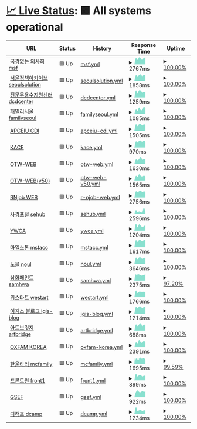 # [📈 Live Status](https://status.skunkworks.co.kr): <!--live status--> **🟩 All systems operational**

<!--start: status pages-->
<!-- This summary is generated by Upptime (https://github.com/upptime/upptime) -->
<!-- Do not edit this manually, your changes will be overwritten -->
<!-- prettier-ignore -->
| URL | Status | History | Response Time | Uptime |
| --- | ------ | ------- | ------------- | ------ |
| <img alt="" src="https://icons.duckduckgo.com/ip3/msf.or.kr.ico" height="13"> [국경없는 의사회 msf](https://msf.or.kr) | 🟩 Up | [msf.yml](https://github.com/sknkwoxs/upptime/commits/HEAD/history/msf.yml) | <details><summary><img alt="Response time graph" src="./graphs/msf/response-time-week.png" height="20"> 2767ms</summary><br><a href="https://status.skunkworks.co.kr/history/msf"><img alt="Response time 2629" src="https://img.shields.io/endpoint?url=https%3A%2F%2Fraw.githubusercontent.com%2Fsknkwoxs%2Fupptime%2FHEAD%2Fapi%2Fmsf%2Fresponse-time.json"></a><br><a href="https://status.skunkworks.co.kr/history/msf"><img alt="24-hour response time 2986" src="https://img.shields.io/endpoint?url=https%3A%2F%2Fraw.githubusercontent.com%2Fsknkwoxs%2Fupptime%2FHEAD%2Fapi%2Fmsf%2Fresponse-time-day.json"></a><br><a href="https://status.skunkworks.co.kr/history/msf"><img alt="7-day response time 2767" src="https://img.shields.io/endpoint?url=https%3A%2F%2Fraw.githubusercontent.com%2Fsknkwoxs%2Fupptime%2FHEAD%2Fapi%2Fmsf%2Fresponse-time-week.json"></a><br><a href="https://status.skunkworks.co.kr/history/msf"><img alt="30-day response time 2629" src="https://img.shields.io/endpoint?url=https%3A%2F%2Fraw.githubusercontent.com%2Fsknkwoxs%2Fupptime%2FHEAD%2Fapi%2Fmsf%2Fresponse-time-month.json"></a><br><a href="https://status.skunkworks.co.kr/history/msf"><img alt="1-year response time 2629" src="https://img.shields.io/endpoint?url=https%3A%2F%2Fraw.githubusercontent.com%2Fsknkwoxs%2Fupptime%2FHEAD%2Fapi%2Fmsf%2Fresponse-time-year.json"></a></details> | <details><summary><a href="https://status.skunkworks.co.kr/history/msf">100.00%</a></summary><a href="https://status.skunkworks.co.kr/history/msf"><img alt="All-time uptime 100.00%" src="https://img.shields.io/endpoint?url=https%3A%2F%2Fraw.githubusercontent.com%2Fsknkwoxs%2Fupptime%2FHEAD%2Fapi%2Fmsf%2Fuptime.json"></a><br><a href="https://status.skunkworks.co.kr/history/msf"><img alt="24-hour uptime 100.00%" src="https://img.shields.io/endpoint?url=https%3A%2F%2Fraw.githubusercontent.com%2Fsknkwoxs%2Fupptime%2FHEAD%2Fapi%2Fmsf%2Fuptime-day.json"></a><br><a href="https://status.skunkworks.co.kr/history/msf"><img alt="7-day uptime 100.00%" src="https://img.shields.io/endpoint?url=https%3A%2F%2Fraw.githubusercontent.com%2Fsknkwoxs%2Fupptime%2FHEAD%2Fapi%2Fmsf%2Fuptime-week.json"></a><br><a href="https://status.skunkworks.co.kr/history/msf"><img alt="30-day uptime 100.00%" src="https://img.shields.io/endpoint?url=https%3A%2F%2Fraw.githubusercontent.com%2Fsknkwoxs%2Fupptime%2FHEAD%2Fapi%2Fmsf%2Fuptime-month.json"></a><br><a href="https://status.skunkworks.co.kr/history/msf"><img alt="1-year uptime 100.00%" src="https://img.shields.io/endpoint?url=https%3A%2F%2Fraw.githubusercontent.com%2Fsknkwoxs%2Fupptime%2FHEAD%2Fapi%2Fmsf%2Fuptime-year.json"></a></details>
| <img alt="" src="https://icons.duckduckgo.com/ip3/seoulsolution.kr.ico" height="13"> [서울정책아카이브 seoulsolution](https://seoulsolution.kr) | 🟩 Up | [seoulsolution.yml](https://github.com/sknkwoxs/upptime/commits/HEAD/history/seoulsolution.yml) | <details><summary><img alt="Response time graph" src="./graphs/seoulsolution/response-time-week.png" height="20"> 1858ms</summary><br><a href="https://status.skunkworks.co.kr/history/seoulsolution"><img alt="Response time 2026" src="https://img.shields.io/endpoint?url=https%3A%2F%2Fraw.githubusercontent.com%2Fsknkwoxs%2Fupptime%2FHEAD%2Fapi%2Fseoulsolution%2Fresponse-time.json"></a><br><a href="https://status.skunkworks.co.kr/history/seoulsolution"><img alt="24-hour response time 1871" src="https://img.shields.io/endpoint?url=https%3A%2F%2Fraw.githubusercontent.com%2Fsknkwoxs%2Fupptime%2FHEAD%2Fapi%2Fseoulsolution%2Fresponse-time-day.json"></a><br><a href="https://status.skunkworks.co.kr/history/seoulsolution"><img alt="7-day response time 1858" src="https://img.shields.io/endpoint?url=https%3A%2F%2Fraw.githubusercontent.com%2Fsknkwoxs%2Fupptime%2FHEAD%2Fapi%2Fseoulsolution%2Fresponse-time-week.json"></a><br><a href="https://status.skunkworks.co.kr/history/seoulsolution"><img alt="30-day response time 2026" src="https://img.shields.io/endpoint?url=https%3A%2F%2Fraw.githubusercontent.com%2Fsknkwoxs%2Fupptime%2FHEAD%2Fapi%2Fseoulsolution%2Fresponse-time-month.json"></a><br><a href="https://status.skunkworks.co.kr/history/seoulsolution"><img alt="1-year response time 2026" src="https://img.shields.io/endpoint?url=https%3A%2F%2Fraw.githubusercontent.com%2Fsknkwoxs%2Fupptime%2FHEAD%2Fapi%2Fseoulsolution%2Fresponse-time-year.json"></a></details> | <details><summary><a href="https://status.skunkworks.co.kr/history/seoulsolution">100.00%</a></summary><a href="https://status.skunkworks.co.kr/history/seoulsolution"><img alt="All-time uptime 100.00%" src="https://img.shields.io/endpoint?url=https%3A%2F%2Fraw.githubusercontent.com%2Fsknkwoxs%2Fupptime%2FHEAD%2Fapi%2Fseoulsolution%2Fuptime.json"></a><br><a href="https://status.skunkworks.co.kr/history/seoulsolution"><img alt="24-hour uptime 100.00%" src="https://img.shields.io/endpoint?url=https%3A%2F%2Fraw.githubusercontent.com%2Fsknkwoxs%2Fupptime%2FHEAD%2Fapi%2Fseoulsolution%2Fuptime-day.json"></a><br><a href="https://status.skunkworks.co.kr/history/seoulsolution"><img alt="7-day uptime 100.00%" src="https://img.shields.io/endpoint?url=https%3A%2F%2Fraw.githubusercontent.com%2Fsknkwoxs%2Fupptime%2FHEAD%2Fapi%2Fseoulsolution%2Fuptime-week.json"></a><br><a href="https://status.skunkworks.co.kr/history/seoulsolution"><img alt="30-day uptime 100.00%" src="https://img.shields.io/endpoint?url=https%3A%2F%2Fraw.githubusercontent.com%2Fsknkwoxs%2Fupptime%2FHEAD%2Fapi%2Fseoulsolution%2Fuptime-month.json"></a><br><a href="https://status.skunkworks.co.kr/history/seoulsolution"><img alt="1-year uptime 100.00%" src="https://img.shields.io/endpoint?url=https%3A%2F%2Fraw.githubusercontent.com%2Fsknkwoxs%2Fupptime%2FHEAD%2Fapi%2Fseoulsolution%2Fuptime-year.json"></a></details>
| <img alt="" src="https://icons.duckduckgo.com/ip3/dcdcenter.or.kr.ico" height="13"> [전문무용수지원센터 dcdcenter](https://dcdcenter.or.kr) | 🟩 Up | [dcdcenter.yml](https://github.com/sknkwoxs/upptime/commits/HEAD/history/dcdcenter.yml) | <details><summary><img alt="Response time graph" src="./graphs/dcdcenter/response-time-week.png" height="20"> 1259ms</summary><br><a href="https://status.skunkworks.co.kr/history/dcdcenter"><img alt="Response time 1205" src="https://img.shields.io/endpoint?url=https%3A%2F%2Fraw.githubusercontent.com%2Fsknkwoxs%2Fupptime%2FHEAD%2Fapi%2Fdcdcenter%2Fresponse-time.json"></a><br><a href="https://status.skunkworks.co.kr/history/dcdcenter"><img alt="24-hour response time 1122" src="https://img.shields.io/endpoint?url=https%3A%2F%2Fraw.githubusercontent.com%2Fsknkwoxs%2Fupptime%2FHEAD%2Fapi%2Fdcdcenter%2Fresponse-time-day.json"></a><br><a href="https://status.skunkworks.co.kr/history/dcdcenter"><img alt="7-day response time 1259" src="https://img.shields.io/endpoint?url=https%3A%2F%2Fraw.githubusercontent.com%2Fsknkwoxs%2Fupptime%2FHEAD%2Fapi%2Fdcdcenter%2Fresponse-time-week.json"></a><br><a href="https://status.skunkworks.co.kr/history/dcdcenter"><img alt="30-day response time 1205" src="https://img.shields.io/endpoint?url=https%3A%2F%2Fraw.githubusercontent.com%2Fsknkwoxs%2Fupptime%2FHEAD%2Fapi%2Fdcdcenter%2Fresponse-time-month.json"></a><br><a href="https://status.skunkworks.co.kr/history/dcdcenter"><img alt="1-year response time 1205" src="https://img.shields.io/endpoint?url=https%3A%2F%2Fraw.githubusercontent.com%2Fsknkwoxs%2Fupptime%2FHEAD%2Fapi%2Fdcdcenter%2Fresponse-time-year.json"></a></details> | <details><summary><a href="https://status.skunkworks.co.kr/history/dcdcenter">100.00%</a></summary><a href="https://status.skunkworks.co.kr/history/dcdcenter"><img alt="All-time uptime 100.00%" src="https://img.shields.io/endpoint?url=https%3A%2F%2Fraw.githubusercontent.com%2Fsknkwoxs%2Fupptime%2FHEAD%2Fapi%2Fdcdcenter%2Fuptime.json"></a><br><a href="https://status.skunkworks.co.kr/history/dcdcenter"><img alt="24-hour uptime 100.00%" src="https://img.shields.io/endpoint?url=https%3A%2F%2Fraw.githubusercontent.com%2Fsknkwoxs%2Fupptime%2FHEAD%2Fapi%2Fdcdcenter%2Fuptime-day.json"></a><br><a href="https://status.skunkworks.co.kr/history/dcdcenter"><img alt="7-day uptime 100.00%" src="https://img.shields.io/endpoint?url=https%3A%2F%2Fraw.githubusercontent.com%2Fsknkwoxs%2Fupptime%2FHEAD%2Fapi%2Fdcdcenter%2Fuptime-week.json"></a><br><a href="https://status.skunkworks.co.kr/history/dcdcenter"><img alt="30-day uptime 100.00%" src="https://img.shields.io/endpoint?url=https%3A%2F%2Fraw.githubusercontent.com%2Fsknkwoxs%2Fupptime%2FHEAD%2Fapi%2Fdcdcenter%2Fuptime-month.json"></a><br><a href="https://status.skunkworks.co.kr/history/dcdcenter"><img alt="1-year uptime 100.00%" src="https://img.shields.io/endpoint?url=https%3A%2F%2Fraw.githubusercontent.com%2Fsknkwoxs%2Fupptime%2FHEAD%2Fapi%2Fdcdcenter%2Fuptime-year.json"></a></details>
| <img alt="" src="https://icons.duckduckgo.com/ip3/familyseoul.or.kr.ico" height="13"> [패밀리서울 familyseoul](https://familyseoul.or.kr) | 🟩 Up | [familyseoul.yml](https://github.com/sknkwoxs/upptime/commits/HEAD/history/familyseoul.yml) | <details><summary><img alt="Response time graph" src="./graphs/familyseoul/response-time-week.png" height="20"> 1085ms</summary><br><a href="https://status.skunkworks.co.kr/history/familyseoul"><img alt="Response time 1188" src="https://img.shields.io/endpoint?url=https%3A%2F%2Fraw.githubusercontent.com%2Fsknkwoxs%2Fupptime%2FHEAD%2Fapi%2Ffamilyseoul%2Fresponse-time.json"></a><br><a href="https://status.skunkworks.co.kr/history/familyseoul"><img alt="24-hour response time 1271" src="https://img.shields.io/endpoint?url=https%3A%2F%2Fraw.githubusercontent.com%2Fsknkwoxs%2Fupptime%2FHEAD%2Fapi%2Ffamilyseoul%2Fresponse-time-day.json"></a><br><a href="https://status.skunkworks.co.kr/history/familyseoul"><img alt="7-day response time 1085" src="https://img.shields.io/endpoint?url=https%3A%2F%2Fraw.githubusercontent.com%2Fsknkwoxs%2Fupptime%2FHEAD%2Fapi%2Ffamilyseoul%2Fresponse-time-week.json"></a><br><a href="https://status.skunkworks.co.kr/history/familyseoul"><img alt="30-day response time 1188" src="https://img.shields.io/endpoint?url=https%3A%2F%2Fraw.githubusercontent.com%2Fsknkwoxs%2Fupptime%2FHEAD%2Fapi%2Ffamilyseoul%2Fresponse-time-month.json"></a><br><a href="https://status.skunkworks.co.kr/history/familyseoul"><img alt="1-year response time 1188" src="https://img.shields.io/endpoint?url=https%3A%2F%2Fraw.githubusercontent.com%2Fsknkwoxs%2Fupptime%2FHEAD%2Fapi%2Ffamilyseoul%2Fresponse-time-year.json"></a></details> | <details><summary><a href="https://status.skunkworks.co.kr/history/familyseoul">100.00%</a></summary><a href="https://status.skunkworks.co.kr/history/familyseoul"><img alt="All-time uptime 100.00%" src="https://img.shields.io/endpoint?url=https%3A%2F%2Fraw.githubusercontent.com%2Fsknkwoxs%2Fupptime%2FHEAD%2Fapi%2Ffamilyseoul%2Fuptime.json"></a><br><a href="https://status.skunkworks.co.kr/history/familyseoul"><img alt="24-hour uptime 100.00%" src="https://img.shields.io/endpoint?url=https%3A%2F%2Fraw.githubusercontent.com%2Fsknkwoxs%2Fupptime%2FHEAD%2Fapi%2Ffamilyseoul%2Fuptime-day.json"></a><br><a href="https://status.skunkworks.co.kr/history/familyseoul"><img alt="7-day uptime 100.00%" src="https://img.shields.io/endpoint?url=https%3A%2F%2Fraw.githubusercontent.com%2Fsknkwoxs%2Fupptime%2FHEAD%2Fapi%2Ffamilyseoul%2Fuptime-week.json"></a><br><a href="https://status.skunkworks.co.kr/history/familyseoul"><img alt="30-day uptime 100.00%" src="https://img.shields.io/endpoint?url=https%3A%2F%2Fraw.githubusercontent.com%2Fsknkwoxs%2Fupptime%2FHEAD%2Fapi%2Ffamilyseoul%2Fuptime-month.json"></a><br><a href="https://status.skunkworks.co.kr/history/familyseoul"><img alt="1-year uptime 100.00%" src="https://img.shields.io/endpoint?url=https%3A%2F%2Fraw.githubusercontent.com%2Fsknkwoxs%2Fupptime%2FHEAD%2Fapi%2Ffamilyseoul%2Fuptime-year.json"></a></details>
| <img alt="" src="https://icons.duckduckgo.com/ip3/gcedcurriculum.org.ico" height="13"> [APCEIU CDI](https://gcedcurriculum.org) | 🟩 Up | [apceiu-cdi.yml](https://github.com/sknkwoxs/upptime/commits/HEAD/history/apceiu-cdi.yml) | <details><summary><img alt="Response time graph" src="./graphs/apceiu-cdi/response-time-week.png" height="20"> 1505ms</summary><br><a href="https://status.skunkworks.co.kr/history/apceiu-cdi"><img alt="Response time 1433" src="https://img.shields.io/endpoint?url=https%3A%2F%2Fraw.githubusercontent.com%2Fsknkwoxs%2Fupptime%2FHEAD%2Fapi%2Fapceiu-cdi%2Fresponse-time.json"></a><br><a href="https://status.skunkworks.co.kr/history/apceiu-cdi"><img alt="24-hour response time 1495" src="https://img.shields.io/endpoint?url=https%3A%2F%2Fraw.githubusercontent.com%2Fsknkwoxs%2Fupptime%2FHEAD%2Fapi%2Fapceiu-cdi%2Fresponse-time-day.json"></a><br><a href="https://status.skunkworks.co.kr/history/apceiu-cdi"><img alt="7-day response time 1505" src="https://img.shields.io/endpoint?url=https%3A%2F%2Fraw.githubusercontent.com%2Fsknkwoxs%2Fupptime%2FHEAD%2Fapi%2Fapceiu-cdi%2Fresponse-time-week.json"></a><br><a href="https://status.skunkworks.co.kr/history/apceiu-cdi"><img alt="30-day response time 1433" src="https://img.shields.io/endpoint?url=https%3A%2F%2Fraw.githubusercontent.com%2Fsknkwoxs%2Fupptime%2FHEAD%2Fapi%2Fapceiu-cdi%2Fresponse-time-month.json"></a><br><a href="https://status.skunkworks.co.kr/history/apceiu-cdi"><img alt="1-year response time 1433" src="https://img.shields.io/endpoint?url=https%3A%2F%2Fraw.githubusercontent.com%2Fsknkwoxs%2Fupptime%2FHEAD%2Fapi%2Fapceiu-cdi%2Fresponse-time-year.json"></a></details> | <details><summary><a href="https://status.skunkworks.co.kr/history/apceiu-cdi">100.00%</a></summary><a href="https://status.skunkworks.co.kr/history/apceiu-cdi"><img alt="All-time uptime 99.48%" src="https://img.shields.io/endpoint?url=https%3A%2F%2Fraw.githubusercontent.com%2Fsknkwoxs%2Fupptime%2FHEAD%2Fapi%2Fapceiu-cdi%2Fuptime.json"></a><br><a href="https://status.skunkworks.co.kr/history/apceiu-cdi"><img alt="24-hour uptime 100.00%" src="https://img.shields.io/endpoint?url=https%3A%2F%2Fraw.githubusercontent.com%2Fsknkwoxs%2Fupptime%2FHEAD%2Fapi%2Fapceiu-cdi%2Fuptime-day.json"></a><br><a href="https://status.skunkworks.co.kr/history/apceiu-cdi"><img alt="7-day uptime 100.00%" src="https://img.shields.io/endpoint?url=https%3A%2F%2Fraw.githubusercontent.com%2Fsknkwoxs%2Fupptime%2FHEAD%2Fapi%2Fapceiu-cdi%2Fuptime-week.json"></a><br><a href="https://status.skunkworks.co.kr/history/apceiu-cdi"><img alt="30-day uptime 99.48%" src="https://img.shields.io/endpoint?url=https%3A%2F%2Fraw.githubusercontent.com%2Fsknkwoxs%2Fupptime%2FHEAD%2Fapi%2Fapceiu-cdi%2Fuptime-month.json"></a><br><a href="https://status.skunkworks.co.kr/history/apceiu-cdi"><img alt="1-year uptime 99.48%" src="https://img.shields.io/endpoint?url=https%3A%2F%2Fraw.githubusercontent.com%2Fsknkwoxs%2Fupptime%2FHEAD%2Fapi%2Fapceiu-cdi%2Fuptime-year.json"></a></details>
| <img alt="" src="https://icons.duckduckgo.com/ip3/ukace.or.kr.ico" height="13"> [KACE](https://ukace.or.kr) | 🟩 Up | [kace.yml](https://github.com/sknkwoxs/upptime/commits/HEAD/history/kace.yml) | <details><summary><img alt="Response time graph" src="./graphs/kace/response-time-week.png" height="20"> 970ms</summary><br><a href="https://status.skunkworks.co.kr/history/kace"><img alt="Response time 853" src="https://img.shields.io/endpoint?url=https%3A%2F%2Fraw.githubusercontent.com%2Fsknkwoxs%2Fupptime%2FHEAD%2Fapi%2Fkace%2Fresponse-time.json"></a><br><a href="https://status.skunkworks.co.kr/history/kace"><img alt="24-hour response time 898" src="https://img.shields.io/endpoint?url=https%3A%2F%2Fraw.githubusercontent.com%2Fsknkwoxs%2Fupptime%2FHEAD%2Fapi%2Fkace%2Fresponse-time-day.json"></a><br><a href="https://status.skunkworks.co.kr/history/kace"><img alt="7-day response time 970" src="https://img.shields.io/endpoint?url=https%3A%2F%2Fraw.githubusercontent.com%2Fsknkwoxs%2Fupptime%2FHEAD%2Fapi%2Fkace%2Fresponse-time-week.json"></a><br><a href="https://status.skunkworks.co.kr/history/kace"><img alt="30-day response time 853" src="https://img.shields.io/endpoint?url=https%3A%2F%2Fraw.githubusercontent.com%2Fsknkwoxs%2Fupptime%2FHEAD%2Fapi%2Fkace%2Fresponse-time-month.json"></a><br><a href="https://status.skunkworks.co.kr/history/kace"><img alt="1-year response time 853" src="https://img.shields.io/endpoint?url=https%3A%2F%2Fraw.githubusercontent.com%2Fsknkwoxs%2Fupptime%2FHEAD%2Fapi%2Fkace%2Fresponse-time-year.json"></a></details> | <details><summary><a href="https://status.skunkworks.co.kr/history/kace">100.00%</a></summary><a href="https://status.skunkworks.co.kr/history/kace"><img alt="All-time uptime 100.00%" src="https://img.shields.io/endpoint?url=https%3A%2F%2Fraw.githubusercontent.com%2Fsknkwoxs%2Fupptime%2FHEAD%2Fapi%2Fkace%2Fuptime.json"></a><br><a href="https://status.skunkworks.co.kr/history/kace"><img alt="24-hour uptime 100.00%" src="https://img.shields.io/endpoint?url=https%3A%2F%2Fraw.githubusercontent.com%2Fsknkwoxs%2Fupptime%2FHEAD%2Fapi%2Fkace%2Fuptime-day.json"></a><br><a href="https://status.skunkworks.co.kr/history/kace"><img alt="7-day uptime 100.00%" src="https://img.shields.io/endpoint?url=https%3A%2F%2Fraw.githubusercontent.com%2Fsknkwoxs%2Fupptime%2FHEAD%2Fapi%2Fkace%2Fuptime-week.json"></a><br><a href="https://status.skunkworks.co.kr/history/kace"><img alt="30-day uptime 100.00%" src="https://img.shields.io/endpoint?url=https%3A%2F%2Fraw.githubusercontent.com%2Fsknkwoxs%2Fupptime%2FHEAD%2Fapi%2Fkace%2Fuptime-month.json"></a><br><a href="https://status.skunkworks.co.kr/history/kace"><img alt="1-year uptime 100.00%" src="https://img.shields.io/endpoint?url=https%3A%2F%2Fraw.githubusercontent.com%2Fsknkwoxs%2Fupptime%2FHEAD%2Fapi%2Fkace%2Fuptime-year.json"></a></details>
| <img alt="" src="https://icons.duckduckgo.com/ip3/oxfamtrailwalker.or.kr.ico" height="13"> [OTW-WEB](https://oxfamtrailwalker.or.kr) | 🟩 Up | [otw-web.yml](https://github.com/sknkwoxs/upptime/commits/HEAD/history/otw-web.yml) | <details><summary><img alt="Response time graph" src="./graphs/otw-web/response-time-week.png" height="20"> 1630ms</summary><br><a href="https://status.skunkworks.co.kr/history/otw-web"><img alt="Response time 1699" src="https://img.shields.io/endpoint?url=https%3A%2F%2Fraw.githubusercontent.com%2Fsknkwoxs%2Fupptime%2FHEAD%2Fapi%2Fotw-web%2Fresponse-time.json"></a><br><a href="https://status.skunkworks.co.kr/history/otw-web"><img alt="24-hour response time 1514" src="https://img.shields.io/endpoint?url=https%3A%2F%2Fraw.githubusercontent.com%2Fsknkwoxs%2Fupptime%2FHEAD%2Fapi%2Fotw-web%2Fresponse-time-day.json"></a><br><a href="https://status.skunkworks.co.kr/history/otw-web"><img alt="7-day response time 1630" src="https://img.shields.io/endpoint?url=https%3A%2F%2Fraw.githubusercontent.com%2Fsknkwoxs%2Fupptime%2FHEAD%2Fapi%2Fotw-web%2Fresponse-time-week.json"></a><br><a href="https://status.skunkworks.co.kr/history/otw-web"><img alt="30-day response time 1699" src="https://img.shields.io/endpoint?url=https%3A%2F%2Fraw.githubusercontent.com%2Fsknkwoxs%2Fupptime%2FHEAD%2Fapi%2Fotw-web%2Fresponse-time-month.json"></a><br><a href="https://status.skunkworks.co.kr/history/otw-web"><img alt="1-year response time 1699" src="https://img.shields.io/endpoint?url=https%3A%2F%2Fraw.githubusercontent.com%2Fsknkwoxs%2Fupptime%2FHEAD%2Fapi%2Fotw-web%2Fresponse-time-year.json"></a></details> | <details><summary><a href="https://status.skunkworks.co.kr/history/otw-web">100.00%</a></summary><a href="https://status.skunkworks.co.kr/history/otw-web"><img alt="All-time uptime 100.00%" src="https://img.shields.io/endpoint?url=https%3A%2F%2Fraw.githubusercontent.com%2Fsknkwoxs%2Fupptime%2FHEAD%2Fapi%2Fotw-web%2Fuptime.json"></a><br><a href="https://status.skunkworks.co.kr/history/otw-web"><img alt="24-hour uptime 100.00%" src="https://img.shields.io/endpoint?url=https%3A%2F%2Fraw.githubusercontent.com%2Fsknkwoxs%2Fupptime%2FHEAD%2Fapi%2Fotw-web%2Fuptime-day.json"></a><br><a href="https://status.skunkworks.co.kr/history/otw-web"><img alt="7-day uptime 100.00%" src="https://img.shields.io/endpoint?url=https%3A%2F%2Fraw.githubusercontent.com%2Fsknkwoxs%2Fupptime%2FHEAD%2Fapi%2Fotw-web%2Fuptime-week.json"></a><br><a href="https://status.skunkworks.co.kr/history/otw-web"><img alt="30-day uptime 100.00%" src="https://img.shields.io/endpoint?url=https%3A%2F%2Fraw.githubusercontent.com%2Fsknkwoxs%2Fupptime%2FHEAD%2Fapi%2Fotw-web%2Fuptime-month.json"></a><br><a href="https://status.skunkworks.co.kr/history/otw-web"><img alt="1-year uptime 100.00%" src="https://img.shields.io/endpoint?url=https%3A%2F%2Fraw.githubusercontent.com%2Fsknkwoxs%2Fupptime%2FHEAD%2Fapi%2Fotw-web%2Fuptime-year.json"></a></details>
| <img alt="" src="https://icons.duckduckgo.com/ip3/v50.oxfamtrailwalker.or.kr.ico" height="13"> [OTW-WEB(v50)](https://v50.oxfamtrailwalker.or.kr) | 🟩 Up | [otw-web-v50.yml](https://github.com/sknkwoxs/upptime/commits/HEAD/history/otw-web-v50.yml) | <details><summary><img alt="Response time graph" src="./graphs/otw-web-v50/response-time-week.png" height="20"> 1565ms</summary><br><a href="https://status.skunkworks.co.kr/history/otw-web-v50"><img alt="Response time 1594" src="https://img.shields.io/endpoint?url=https%3A%2F%2Fraw.githubusercontent.com%2Fsknkwoxs%2Fupptime%2FHEAD%2Fapi%2Fotw-web-v50%2Fresponse-time.json"></a><br><a href="https://status.skunkworks.co.kr/history/otw-web-v50"><img alt="24-hour response time 1409" src="https://img.shields.io/endpoint?url=https%3A%2F%2Fraw.githubusercontent.com%2Fsknkwoxs%2Fupptime%2FHEAD%2Fapi%2Fotw-web-v50%2Fresponse-time-day.json"></a><br><a href="https://status.skunkworks.co.kr/history/otw-web-v50"><img alt="7-day response time 1565" src="https://img.shields.io/endpoint?url=https%3A%2F%2Fraw.githubusercontent.com%2Fsknkwoxs%2Fupptime%2FHEAD%2Fapi%2Fotw-web-v50%2Fresponse-time-week.json"></a><br><a href="https://status.skunkworks.co.kr/history/otw-web-v50"><img alt="30-day response time 1594" src="https://img.shields.io/endpoint?url=https%3A%2F%2Fraw.githubusercontent.com%2Fsknkwoxs%2Fupptime%2FHEAD%2Fapi%2Fotw-web-v50%2Fresponse-time-month.json"></a><br><a href="https://status.skunkworks.co.kr/history/otw-web-v50"><img alt="1-year response time 1594" src="https://img.shields.io/endpoint?url=https%3A%2F%2Fraw.githubusercontent.com%2Fsknkwoxs%2Fupptime%2FHEAD%2Fapi%2Fotw-web-v50%2Fresponse-time-year.json"></a></details> | <details><summary><a href="https://status.skunkworks.co.kr/history/otw-web-v50">100.00%</a></summary><a href="https://status.skunkworks.co.kr/history/otw-web-v50"><img alt="All-time uptime 100.00%" src="https://img.shields.io/endpoint?url=https%3A%2F%2Fraw.githubusercontent.com%2Fsknkwoxs%2Fupptime%2FHEAD%2Fapi%2Fotw-web-v50%2Fuptime.json"></a><br><a href="https://status.skunkworks.co.kr/history/otw-web-v50"><img alt="24-hour uptime 100.00%" src="https://img.shields.io/endpoint?url=https%3A%2F%2Fraw.githubusercontent.com%2Fsknkwoxs%2Fupptime%2FHEAD%2Fapi%2Fotw-web-v50%2Fuptime-day.json"></a><br><a href="https://status.skunkworks.co.kr/history/otw-web-v50"><img alt="7-day uptime 100.00%" src="https://img.shields.io/endpoint?url=https%3A%2F%2Fraw.githubusercontent.com%2Fsknkwoxs%2Fupptime%2FHEAD%2Fapi%2Fotw-web-v50%2Fuptime-week.json"></a><br><a href="https://status.skunkworks.co.kr/history/otw-web-v50"><img alt="30-day uptime 100.00%" src="https://img.shields.io/endpoint?url=https%3A%2F%2Fraw.githubusercontent.com%2Fsknkwoxs%2Fupptime%2FHEAD%2Fapi%2Fotw-web-v50%2Fuptime-month.json"></a><br><a href="https://status.skunkworks.co.kr/history/otw-web-v50"><img alt="1-year uptime 100.00%" src="https://img.shields.io/endpoint?url=https%3A%2F%2Fraw.githubusercontent.com%2Fsknkwoxs%2Fupptime%2FHEAD%2Fapi%2Fotw-web-v50%2Fuptime-year.json"></a></details>
| <img alt="" src="https://icons.duckduckgo.com/ip3/rnjob.or.kr.ico" height="13"> [RNjob WEB](https://rnjob.or.kr) | 🟩 Up | [r-njob-web.yml](https://github.com/sknkwoxs/upptime/commits/HEAD/history/r-njob-web.yml) | <details><summary><img alt="Response time graph" src="./graphs/r-njob-web/response-time-week.png" height="20"> 2756ms</summary><br><a href="https://status.skunkworks.co.kr/history/r-njob-web"><img alt="Response time 2748" src="https://img.shields.io/endpoint?url=https%3A%2F%2Fraw.githubusercontent.com%2Fsknkwoxs%2Fupptime%2FHEAD%2Fapi%2Fr-njob-web%2Fresponse-time.json"></a><br><a href="https://status.skunkworks.co.kr/history/r-njob-web"><img alt="24-hour response time 2651" src="https://img.shields.io/endpoint?url=https%3A%2F%2Fraw.githubusercontent.com%2Fsknkwoxs%2Fupptime%2FHEAD%2Fapi%2Fr-njob-web%2Fresponse-time-day.json"></a><br><a href="https://status.skunkworks.co.kr/history/r-njob-web"><img alt="7-day response time 2756" src="https://img.shields.io/endpoint?url=https%3A%2F%2Fraw.githubusercontent.com%2Fsknkwoxs%2Fupptime%2FHEAD%2Fapi%2Fr-njob-web%2Fresponse-time-week.json"></a><br><a href="https://status.skunkworks.co.kr/history/r-njob-web"><img alt="30-day response time 2748" src="https://img.shields.io/endpoint?url=https%3A%2F%2Fraw.githubusercontent.com%2Fsknkwoxs%2Fupptime%2FHEAD%2Fapi%2Fr-njob-web%2Fresponse-time-month.json"></a><br><a href="https://status.skunkworks.co.kr/history/r-njob-web"><img alt="1-year response time 2748" src="https://img.shields.io/endpoint?url=https%3A%2F%2Fraw.githubusercontent.com%2Fsknkwoxs%2Fupptime%2FHEAD%2Fapi%2Fr-njob-web%2Fresponse-time-year.json"></a></details> | <details><summary><a href="https://status.skunkworks.co.kr/history/r-njob-web">100.00%</a></summary><a href="https://status.skunkworks.co.kr/history/r-njob-web"><img alt="All-time uptime 99.96%" src="https://img.shields.io/endpoint?url=https%3A%2F%2Fraw.githubusercontent.com%2Fsknkwoxs%2Fupptime%2FHEAD%2Fapi%2Fr-njob-web%2Fuptime.json"></a><br><a href="https://status.skunkworks.co.kr/history/r-njob-web"><img alt="24-hour uptime 100.00%" src="https://img.shields.io/endpoint?url=https%3A%2F%2Fraw.githubusercontent.com%2Fsknkwoxs%2Fupptime%2FHEAD%2Fapi%2Fr-njob-web%2Fuptime-day.json"></a><br><a href="https://status.skunkworks.co.kr/history/r-njob-web"><img alt="7-day uptime 100.00%" src="https://img.shields.io/endpoint?url=https%3A%2F%2Fraw.githubusercontent.com%2Fsknkwoxs%2Fupptime%2FHEAD%2Fapi%2Fr-njob-web%2Fuptime-week.json"></a><br><a href="https://status.skunkworks.co.kr/history/r-njob-web"><img alt="30-day uptime 99.96%" src="https://img.shields.io/endpoint?url=https%3A%2F%2Fraw.githubusercontent.com%2Fsknkwoxs%2Fupptime%2FHEAD%2Fapi%2Fr-njob-web%2Fuptime-month.json"></a><br><a href="https://status.skunkworks.co.kr/history/r-njob-web"><img alt="1-year uptime 99.96%" src="https://img.shields.io/endpoint?url=https%3A%2F%2Fraw.githubusercontent.com%2Fsknkwoxs%2Fupptime%2FHEAD%2Fapi%2Fr-njob-web%2Fuptime-year.json"></a></details>
| <img alt="" src="https://icons.duckduckgo.com/ip3/sehub.net.ico" height="13"> [사경포털 sehub](https://sehub.net) | 🟩 Up | [sehub.yml](https://github.com/sknkwoxs/upptime/commits/HEAD/history/sehub.yml) | <details><summary><img alt="Response time graph" src="./graphs/sehub/response-time-week.png" height="20"> 2596ms</summary><br><a href="https://status.skunkworks.co.kr/history/sehub"><img alt="Response time 2065" src="https://img.shields.io/endpoint?url=https%3A%2F%2Fraw.githubusercontent.com%2Fsknkwoxs%2Fupptime%2FHEAD%2Fapi%2Fsehub%2Fresponse-time.json"></a><br><a href="https://status.skunkworks.co.kr/history/sehub"><img alt="24-hour response time 1581" src="https://img.shields.io/endpoint?url=https%3A%2F%2Fraw.githubusercontent.com%2Fsknkwoxs%2Fupptime%2FHEAD%2Fapi%2Fsehub%2Fresponse-time-day.json"></a><br><a href="https://status.skunkworks.co.kr/history/sehub"><img alt="7-day response time 2596" src="https://img.shields.io/endpoint?url=https%3A%2F%2Fraw.githubusercontent.com%2Fsknkwoxs%2Fupptime%2FHEAD%2Fapi%2Fsehub%2Fresponse-time-week.json"></a><br><a href="https://status.skunkworks.co.kr/history/sehub"><img alt="30-day response time 2065" src="https://img.shields.io/endpoint?url=https%3A%2F%2Fraw.githubusercontent.com%2Fsknkwoxs%2Fupptime%2FHEAD%2Fapi%2Fsehub%2Fresponse-time-month.json"></a><br><a href="https://status.skunkworks.co.kr/history/sehub"><img alt="1-year response time 2065" src="https://img.shields.io/endpoint?url=https%3A%2F%2Fraw.githubusercontent.com%2Fsknkwoxs%2Fupptime%2FHEAD%2Fapi%2Fsehub%2Fresponse-time-year.json"></a></details> | <details><summary><a href="https://status.skunkworks.co.kr/history/sehub">100.00%</a></summary><a href="https://status.skunkworks.co.kr/history/sehub"><img alt="All-time uptime 100.00%" src="https://img.shields.io/endpoint?url=https%3A%2F%2Fraw.githubusercontent.com%2Fsknkwoxs%2Fupptime%2FHEAD%2Fapi%2Fsehub%2Fuptime.json"></a><br><a href="https://status.skunkworks.co.kr/history/sehub"><img alt="24-hour uptime 100.00%" src="https://img.shields.io/endpoint?url=https%3A%2F%2Fraw.githubusercontent.com%2Fsknkwoxs%2Fupptime%2FHEAD%2Fapi%2Fsehub%2Fuptime-day.json"></a><br><a href="https://status.skunkworks.co.kr/history/sehub"><img alt="7-day uptime 100.00%" src="https://img.shields.io/endpoint?url=https%3A%2F%2Fraw.githubusercontent.com%2Fsknkwoxs%2Fupptime%2FHEAD%2Fapi%2Fsehub%2Fuptime-week.json"></a><br><a href="https://status.skunkworks.co.kr/history/sehub"><img alt="30-day uptime 100.00%" src="https://img.shields.io/endpoint?url=https%3A%2F%2Fraw.githubusercontent.com%2Fsknkwoxs%2Fupptime%2FHEAD%2Fapi%2Fsehub%2Fuptime-month.json"></a><br><a href="https://status.skunkworks.co.kr/history/sehub"><img alt="1-year uptime 100.00%" src="https://img.shields.io/endpoint?url=https%3A%2F%2Fraw.githubusercontent.com%2Fsknkwoxs%2Fupptime%2FHEAD%2Fapi%2Fsehub%2Fuptime-year.json"></a></details>
| <img alt="" src="https://icons.duckduckgo.com/ip3/ywca.or.kr.ico" height="13"> [YWCA](https://ywca.or.kr) | 🟩 Up | [ywca.yml](https://github.com/sknkwoxs/upptime/commits/HEAD/history/ywca.yml) | <details><summary><img alt="Response time graph" src="./graphs/ywca/response-time-week.png" height="20"> 1204ms</summary><br><a href="https://status.skunkworks.co.kr/history/ywca"><img alt="Response time 1155" src="https://img.shields.io/endpoint?url=https%3A%2F%2Fraw.githubusercontent.com%2Fsknkwoxs%2Fupptime%2FHEAD%2Fapi%2Fywca%2Fresponse-time.json"></a><br><a href="https://status.skunkworks.co.kr/history/ywca"><img alt="24-hour response time 1326" src="https://img.shields.io/endpoint?url=https%3A%2F%2Fraw.githubusercontent.com%2Fsknkwoxs%2Fupptime%2FHEAD%2Fapi%2Fywca%2Fresponse-time-day.json"></a><br><a href="https://status.skunkworks.co.kr/history/ywca"><img alt="7-day response time 1204" src="https://img.shields.io/endpoint?url=https%3A%2F%2Fraw.githubusercontent.com%2Fsknkwoxs%2Fupptime%2FHEAD%2Fapi%2Fywca%2Fresponse-time-week.json"></a><br><a href="https://status.skunkworks.co.kr/history/ywca"><img alt="30-day response time 1155" src="https://img.shields.io/endpoint?url=https%3A%2F%2Fraw.githubusercontent.com%2Fsknkwoxs%2Fupptime%2FHEAD%2Fapi%2Fywca%2Fresponse-time-month.json"></a><br><a href="https://status.skunkworks.co.kr/history/ywca"><img alt="1-year response time 1155" src="https://img.shields.io/endpoint?url=https%3A%2F%2Fraw.githubusercontent.com%2Fsknkwoxs%2Fupptime%2FHEAD%2Fapi%2Fywca%2Fresponse-time-year.json"></a></details> | <details><summary><a href="https://status.skunkworks.co.kr/history/ywca">100.00%</a></summary><a href="https://status.skunkworks.co.kr/history/ywca"><img alt="All-time uptime 100.00%" src="https://img.shields.io/endpoint?url=https%3A%2F%2Fraw.githubusercontent.com%2Fsknkwoxs%2Fupptime%2FHEAD%2Fapi%2Fywca%2Fuptime.json"></a><br><a href="https://status.skunkworks.co.kr/history/ywca"><img alt="24-hour uptime 100.00%" src="https://img.shields.io/endpoint?url=https%3A%2F%2Fraw.githubusercontent.com%2Fsknkwoxs%2Fupptime%2FHEAD%2Fapi%2Fywca%2Fuptime-day.json"></a><br><a href="https://status.skunkworks.co.kr/history/ywca"><img alt="7-day uptime 100.00%" src="https://img.shields.io/endpoint?url=https%3A%2F%2Fraw.githubusercontent.com%2Fsknkwoxs%2Fupptime%2FHEAD%2Fapi%2Fywca%2Fuptime-week.json"></a><br><a href="https://status.skunkworks.co.kr/history/ywca"><img alt="30-day uptime 100.00%" src="https://img.shields.io/endpoint?url=https%3A%2F%2Fraw.githubusercontent.com%2Fsknkwoxs%2Fupptime%2FHEAD%2Fapi%2Fywca%2Fuptime-month.json"></a><br><a href="https://status.skunkworks.co.kr/history/ywca"><img alt="1-year uptime 100.00%" src="https://img.shields.io/endpoint?url=https%3A%2F%2Fraw.githubusercontent.com%2Fsknkwoxs%2Fupptime%2FHEAD%2Fapi%2Fywca%2Fuptime-year.json"></a></details>
| <img alt="" src="https://icons.duckduckgo.com/ip3/mstacc.com.ico" height="13"> [마일스톤 mstacc](https://mstacc.com) | 🟩 Up | [mstacc.yml](https://github.com/sknkwoxs/upptime/commits/HEAD/history/mstacc.yml) | <details><summary><img alt="Response time graph" src="./graphs/mstacc/response-time-week.png" height="20"> 1617ms</summary><br><a href="https://status.skunkworks.co.kr/history/mstacc"><img alt="Response time 1446" src="https://img.shields.io/endpoint?url=https%3A%2F%2Fraw.githubusercontent.com%2Fsknkwoxs%2Fupptime%2FHEAD%2Fapi%2Fmstacc%2Fresponse-time.json"></a><br><a href="https://status.skunkworks.co.kr/history/mstacc"><img alt="24-hour response time 1739" src="https://img.shields.io/endpoint?url=https%3A%2F%2Fraw.githubusercontent.com%2Fsknkwoxs%2Fupptime%2FHEAD%2Fapi%2Fmstacc%2Fresponse-time-day.json"></a><br><a href="https://status.skunkworks.co.kr/history/mstacc"><img alt="7-day response time 1617" src="https://img.shields.io/endpoint?url=https%3A%2F%2Fraw.githubusercontent.com%2Fsknkwoxs%2Fupptime%2FHEAD%2Fapi%2Fmstacc%2Fresponse-time-week.json"></a><br><a href="https://status.skunkworks.co.kr/history/mstacc"><img alt="30-day response time 1446" src="https://img.shields.io/endpoint?url=https%3A%2F%2Fraw.githubusercontent.com%2Fsknkwoxs%2Fupptime%2FHEAD%2Fapi%2Fmstacc%2Fresponse-time-month.json"></a><br><a href="https://status.skunkworks.co.kr/history/mstacc"><img alt="1-year response time 1446" src="https://img.shields.io/endpoint?url=https%3A%2F%2Fraw.githubusercontent.com%2Fsknkwoxs%2Fupptime%2FHEAD%2Fapi%2Fmstacc%2Fresponse-time-year.json"></a></details> | <details><summary><a href="https://status.skunkworks.co.kr/history/mstacc">100.00%</a></summary><a href="https://status.skunkworks.co.kr/history/mstacc"><img alt="All-time uptime 100.00%" src="https://img.shields.io/endpoint?url=https%3A%2F%2Fraw.githubusercontent.com%2Fsknkwoxs%2Fupptime%2FHEAD%2Fapi%2Fmstacc%2Fuptime.json"></a><br><a href="https://status.skunkworks.co.kr/history/mstacc"><img alt="24-hour uptime 100.00%" src="https://img.shields.io/endpoint?url=https%3A%2F%2Fraw.githubusercontent.com%2Fsknkwoxs%2Fupptime%2FHEAD%2Fapi%2Fmstacc%2Fuptime-day.json"></a><br><a href="https://status.skunkworks.co.kr/history/mstacc"><img alt="7-day uptime 100.00%" src="https://img.shields.io/endpoint?url=https%3A%2F%2Fraw.githubusercontent.com%2Fsknkwoxs%2Fupptime%2FHEAD%2Fapi%2Fmstacc%2Fuptime-week.json"></a><br><a href="https://status.skunkworks.co.kr/history/mstacc"><img alt="30-day uptime 100.00%" src="https://img.shields.io/endpoint?url=https%3A%2F%2Fraw.githubusercontent.com%2Fsknkwoxs%2Fupptime%2FHEAD%2Fapi%2Fmstacc%2Fuptime-month.json"></a><br><a href="https://status.skunkworks.co.kr/history/mstacc"><img alt="1-year uptime 100.00%" src="https://img.shields.io/endpoint?url=https%3A%2F%2Fraw.githubusercontent.com%2Fsknkwoxs%2Fupptime%2FHEAD%2Fapi%2Fmstacc%2Fuptime-year.json"></a></details>
| <img alt="" src="https://icons.duckduckgo.com/ip3/noul.kr.ico" height="13"> [노을 noul](https://noul.kr) | 🟩 Up | [noul.yml](https://github.com/sknkwoxs/upptime/commits/HEAD/history/noul.yml) | <details><summary><img alt="Response time graph" src="./graphs/noul/response-time-week.png" height="20"> 3646ms</summary><br><a href="https://status.skunkworks.co.kr/history/noul"><img alt="Response time 3375" src="https://img.shields.io/endpoint?url=https%3A%2F%2Fraw.githubusercontent.com%2Fsknkwoxs%2Fupptime%2FHEAD%2Fapi%2Fnoul%2Fresponse-time.json"></a><br><a href="https://status.skunkworks.co.kr/history/noul"><img alt="24-hour response time 3644" src="https://img.shields.io/endpoint?url=https%3A%2F%2Fraw.githubusercontent.com%2Fsknkwoxs%2Fupptime%2FHEAD%2Fapi%2Fnoul%2Fresponse-time-day.json"></a><br><a href="https://status.skunkworks.co.kr/history/noul"><img alt="7-day response time 3646" src="https://img.shields.io/endpoint?url=https%3A%2F%2Fraw.githubusercontent.com%2Fsknkwoxs%2Fupptime%2FHEAD%2Fapi%2Fnoul%2Fresponse-time-week.json"></a><br><a href="https://status.skunkworks.co.kr/history/noul"><img alt="30-day response time 3375" src="https://img.shields.io/endpoint?url=https%3A%2F%2Fraw.githubusercontent.com%2Fsknkwoxs%2Fupptime%2FHEAD%2Fapi%2Fnoul%2Fresponse-time-month.json"></a><br><a href="https://status.skunkworks.co.kr/history/noul"><img alt="1-year response time 3375" src="https://img.shields.io/endpoint?url=https%3A%2F%2Fraw.githubusercontent.com%2Fsknkwoxs%2Fupptime%2FHEAD%2Fapi%2Fnoul%2Fresponse-time-year.json"></a></details> | <details><summary><a href="https://status.skunkworks.co.kr/history/noul">100.00%</a></summary><a href="https://status.skunkworks.co.kr/history/noul"><img alt="All-time uptime 99.88%" src="https://img.shields.io/endpoint?url=https%3A%2F%2Fraw.githubusercontent.com%2Fsknkwoxs%2Fupptime%2FHEAD%2Fapi%2Fnoul%2Fuptime.json"></a><br><a href="https://status.skunkworks.co.kr/history/noul"><img alt="24-hour uptime 100.00%" src="https://img.shields.io/endpoint?url=https%3A%2F%2Fraw.githubusercontent.com%2Fsknkwoxs%2Fupptime%2FHEAD%2Fapi%2Fnoul%2Fuptime-day.json"></a><br><a href="https://status.skunkworks.co.kr/history/noul"><img alt="7-day uptime 100.00%" src="https://img.shields.io/endpoint?url=https%3A%2F%2Fraw.githubusercontent.com%2Fsknkwoxs%2Fupptime%2FHEAD%2Fapi%2Fnoul%2Fuptime-week.json"></a><br><a href="https://status.skunkworks.co.kr/history/noul"><img alt="30-day uptime 99.88%" src="https://img.shields.io/endpoint?url=https%3A%2F%2Fraw.githubusercontent.com%2Fsknkwoxs%2Fupptime%2FHEAD%2Fapi%2Fnoul%2Fuptime-month.json"></a><br><a href="https://status.skunkworks.co.kr/history/noul"><img alt="1-year uptime 99.88%" src="https://img.shields.io/endpoint?url=https%3A%2F%2Fraw.githubusercontent.com%2Fsknkwoxs%2Fupptime%2FHEAD%2Fapi%2Fnoul%2Fuptime-year.json"></a></details>
| <img alt="" src="https://icons.duckduckgo.com/ip3/samhwa.com.ico" height="13"> [삼화페인트 samhwa](https://samhwa.com) | 🟩 Up | [samhwa.yml](https://github.com/sknkwoxs/upptime/commits/HEAD/history/samhwa.yml) | <details><summary><img alt="Response time graph" src="./graphs/samhwa/response-time-week.png" height="20"> 2375ms</summary><br><a href="https://status.skunkworks.co.kr/history/samhwa"><img alt="Response time 2251" src="https://img.shields.io/endpoint?url=https%3A%2F%2Fraw.githubusercontent.com%2Fsknkwoxs%2Fupptime%2FHEAD%2Fapi%2Fsamhwa%2Fresponse-time.json"></a><br><a href="https://status.skunkworks.co.kr/history/samhwa"><img alt="24-hour response time 2710" src="https://img.shields.io/endpoint?url=https%3A%2F%2Fraw.githubusercontent.com%2Fsknkwoxs%2Fupptime%2FHEAD%2Fapi%2Fsamhwa%2Fresponse-time-day.json"></a><br><a href="https://status.skunkworks.co.kr/history/samhwa"><img alt="7-day response time 2375" src="https://img.shields.io/endpoint?url=https%3A%2F%2Fraw.githubusercontent.com%2Fsknkwoxs%2Fupptime%2FHEAD%2Fapi%2Fsamhwa%2Fresponse-time-week.json"></a><br><a href="https://status.skunkworks.co.kr/history/samhwa"><img alt="30-day response time 2251" src="https://img.shields.io/endpoint?url=https%3A%2F%2Fraw.githubusercontent.com%2Fsknkwoxs%2Fupptime%2FHEAD%2Fapi%2Fsamhwa%2Fresponse-time-month.json"></a><br><a href="https://status.skunkworks.co.kr/history/samhwa"><img alt="1-year response time 2251" src="https://img.shields.io/endpoint?url=https%3A%2F%2Fraw.githubusercontent.com%2Fsknkwoxs%2Fupptime%2FHEAD%2Fapi%2Fsamhwa%2Fresponse-time-year.json"></a></details> | <details><summary><a href="https://status.skunkworks.co.kr/history/samhwa">97.20%</a></summary><a href="https://status.skunkworks.co.kr/history/samhwa"><img alt="All-time uptime 99.18%" src="https://img.shields.io/endpoint?url=https%3A%2F%2Fraw.githubusercontent.com%2Fsknkwoxs%2Fupptime%2FHEAD%2Fapi%2Fsamhwa%2Fuptime.json"></a><br><a href="https://status.skunkworks.co.kr/history/samhwa"><img alt="24-hour uptime 99.46%" src="https://img.shields.io/endpoint?url=https%3A%2F%2Fraw.githubusercontent.com%2Fsknkwoxs%2Fupptime%2FHEAD%2Fapi%2Fsamhwa%2Fuptime-day.json"></a><br><a href="https://status.skunkworks.co.kr/history/samhwa"><img alt="7-day uptime 97.20%" src="https://img.shields.io/endpoint?url=https%3A%2F%2Fraw.githubusercontent.com%2Fsknkwoxs%2Fupptime%2FHEAD%2Fapi%2Fsamhwa%2Fuptime-week.json"></a><br><a href="https://status.skunkworks.co.kr/history/samhwa"><img alt="30-day uptime 99.18%" src="https://img.shields.io/endpoint?url=https%3A%2F%2Fraw.githubusercontent.com%2Fsknkwoxs%2Fupptime%2FHEAD%2Fapi%2Fsamhwa%2Fuptime-month.json"></a><br><a href="https://status.skunkworks.co.kr/history/samhwa"><img alt="1-year uptime 99.18%" src="https://img.shields.io/endpoint?url=https%3A%2F%2Fraw.githubusercontent.com%2Fsknkwoxs%2Fupptime%2FHEAD%2Fapi%2Fsamhwa%2Fuptime-year.json"></a></details>
| <img alt="" src="https://icons.duckduckgo.com/ip3/westart.or.kr.ico" height="13"> [위스타트 westart](https://westart.or.kr) | 🟩 Up | [westart.yml](https://github.com/sknkwoxs/upptime/commits/HEAD/history/westart.yml) | <details><summary><img alt="Response time graph" src="./graphs/westart/response-time-week.png" height="20"> 1766ms</summary><br><a href="https://status.skunkworks.co.kr/history/westart"><img alt="Response time 1741" src="https://img.shields.io/endpoint?url=https%3A%2F%2Fraw.githubusercontent.com%2Fsknkwoxs%2Fupptime%2FHEAD%2Fapi%2Fwestart%2Fresponse-time.json"></a><br><a href="https://status.skunkworks.co.kr/history/westart"><img alt="24-hour response time 1647" src="https://img.shields.io/endpoint?url=https%3A%2F%2Fraw.githubusercontent.com%2Fsknkwoxs%2Fupptime%2FHEAD%2Fapi%2Fwestart%2Fresponse-time-day.json"></a><br><a href="https://status.skunkworks.co.kr/history/westart"><img alt="7-day response time 1766" src="https://img.shields.io/endpoint?url=https%3A%2F%2Fraw.githubusercontent.com%2Fsknkwoxs%2Fupptime%2FHEAD%2Fapi%2Fwestart%2Fresponse-time-week.json"></a><br><a href="https://status.skunkworks.co.kr/history/westart"><img alt="30-day response time 1741" src="https://img.shields.io/endpoint?url=https%3A%2F%2Fraw.githubusercontent.com%2Fsknkwoxs%2Fupptime%2FHEAD%2Fapi%2Fwestart%2Fresponse-time-month.json"></a><br><a href="https://status.skunkworks.co.kr/history/westart"><img alt="1-year response time 1741" src="https://img.shields.io/endpoint?url=https%3A%2F%2Fraw.githubusercontent.com%2Fsknkwoxs%2Fupptime%2FHEAD%2Fapi%2Fwestart%2Fresponse-time-year.json"></a></details> | <details><summary><a href="https://status.skunkworks.co.kr/history/westart">100.00%</a></summary><a href="https://status.skunkworks.co.kr/history/westart"><img alt="All-time uptime 99.99%" src="https://img.shields.io/endpoint?url=https%3A%2F%2Fraw.githubusercontent.com%2Fsknkwoxs%2Fupptime%2FHEAD%2Fapi%2Fwestart%2Fuptime.json"></a><br><a href="https://status.skunkworks.co.kr/history/westart"><img alt="24-hour uptime 100.00%" src="https://img.shields.io/endpoint?url=https%3A%2F%2Fraw.githubusercontent.com%2Fsknkwoxs%2Fupptime%2FHEAD%2Fapi%2Fwestart%2Fuptime-day.json"></a><br><a href="https://status.skunkworks.co.kr/history/westart"><img alt="7-day uptime 100.00%" src="https://img.shields.io/endpoint?url=https%3A%2F%2Fraw.githubusercontent.com%2Fsknkwoxs%2Fupptime%2FHEAD%2Fapi%2Fwestart%2Fuptime-week.json"></a><br><a href="https://status.skunkworks.co.kr/history/westart"><img alt="30-day uptime 99.99%" src="https://img.shields.io/endpoint?url=https%3A%2F%2Fraw.githubusercontent.com%2Fsknkwoxs%2Fupptime%2FHEAD%2Fapi%2Fwestart%2Fuptime-month.json"></a><br><a href="https://status.skunkworks.co.kr/history/westart"><img alt="1-year uptime 99.99%" src="https://img.shields.io/endpoint?url=https%3A%2F%2Fraw.githubusercontent.com%2Fsknkwoxs%2Fupptime%2FHEAD%2Fapi%2Fwestart%2Fuptime-year.json"></a></details>
| <img alt="" src="https://icons.duckduckgo.com/ip3/blog.igisam.com.ico" height="13"> [이지스 블로그 igis-blog](https://blog.igisam.com) | 🟩 Up | [igis-blog.yml](https://github.com/sknkwoxs/upptime/commits/HEAD/history/igis-blog.yml) | <details><summary><img alt="Response time graph" src="./graphs/igis-blog/response-time-week.png" height="20"> 1214ms</summary><br><a href="https://status.skunkworks.co.kr/history/igis-blog"><img alt="Response time 1274" src="https://img.shields.io/endpoint?url=https%3A%2F%2Fraw.githubusercontent.com%2Fsknkwoxs%2Fupptime%2FHEAD%2Fapi%2Figis-blog%2Fresponse-time.json"></a><br><a href="https://status.skunkworks.co.kr/history/igis-blog"><img alt="24-hour response time 1262" src="https://img.shields.io/endpoint?url=https%3A%2F%2Fraw.githubusercontent.com%2Fsknkwoxs%2Fupptime%2FHEAD%2Fapi%2Figis-blog%2Fresponse-time-day.json"></a><br><a href="https://status.skunkworks.co.kr/history/igis-blog"><img alt="7-day response time 1214" src="https://img.shields.io/endpoint?url=https%3A%2F%2Fraw.githubusercontent.com%2Fsknkwoxs%2Fupptime%2FHEAD%2Fapi%2Figis-blog%2Fresponse-time-week.json"></a><br><a href="https://status.skunkworks.co.kr/history/igis-blog"><img alt="30-day response time 1274" src="https://img.shields.io/endpoint?url=https%3A%2F%2Fraw.githubusercontent.com%2Fsknkwoxs%2Fupptime%2FHEAD%2Fapi%2Figis-blog%2Fresponse-time-month.json"></a><br><a href="https://status.skunkworks.co.kr/history/igis-blog"><img alt="1-year response time 1274" src="https://img.shields.io/endpoint?url=https%3A%2F%2Fraw.githubusercontent.com%2Fsknkwoxs%2Fupptime%2FHEAD%2Fapi%2Figis-blog%2Fresponse-time-year.json"></a></details> | <details><summary><a href="https://status.skunkworks.co.kr/history/igis-blog">100.00%</a></summary><a href="https://status.skunkworks.co.kr/history/igis-blog"><img alt="All-time uptime 100.00%" src="https://img.shields.io/endpoint?url=https%3A%2F%2Fraw.githubusercontent.com%2Fsknkwoxs%2Fupptime%2FHEAD%2Fapi%2Figis-blog%2Fuptime.json"></a><br><a href="https://status.skunkworks.co.kr/history/igis-blog"><img alt="24-hour uptime 100.00%" src="https://img.shields.io/endpoint?url=https%3A%2F%2Fraw.githubusercontent.com%2Fsknkwoxs%2Fupptime%2FHEAD%2Fapi%2Figis-blog%2Fuptime-day.json"></a><br><a href="https://status.skunkworks.co.kr/history/igis-blog"><img alt="7-day uptime 100.00%" src="https://img.shields.io/endpoint?url=https%3A%2F%2Fraw.githubusercontent.com%2Fsknkwoxs%2Fupptime%2FHEAD%2Fapi%2Figis-blog%2Fuptime-week.json"></a><br><a href="https://status.skunkworks.co.kr/history/igis-blog"><img alt="30-day uptime 100.00%" src="https://img.shields.io/endpoint?url=https%3A%2F%2Fraw.githubusercontent.com%2Fsknkwoxs%2Fupptime%2FHEAD%2Fapi%2Figis-blog%2Fuptime-month.json"></a><br><a href="https://status.skunkworks.co.kr/history/igis-blog"><img alt="1-year uptime 100.00%" src="https://img.shields.io/endpoint?url=https%3A%2F%2Fraw.githubusercontent.com%2Fsknkwoxs%2Fupptime%2FHEAD%2Fapi%2Figis-blog%2Fuptime-year.json"></a></details>
| <img alt="" src="https://icons.duckduckgo.com/ip3/artbridge.or.kr.ico" height="13"> [아트브릿지 artbridge](http://artbridge.or.kr) | 🟩 Up | [artbridge.yml](https://github.com/sknkwoxs/upptime/commits/HEAD/history/artbridge.yml) | <details><summary><img alt="Response time graph" src="./graphs/artbridge/response-time-week.png" height="20"> 688ms</summary><br><a href="https://status.skunkworks.co.kr/history/artbridge"><img alt="Response time 803" src="https://img.shields.io/endpoint?url=https%3A%2F%2Fraw.githubusercontent.com%2Fsknkwoxs%2Fupptime%2FHEAD%2Fapi%2Fartbridge%2Fresponse-time.json"></a><br><a href="https://status.skunkworks.co.kr/history/artbridge"><img alt="24-hour response time 682" src="https://img.shields.io/endpoint?url=https%3A%2F%2Fraw.githubusercontent.com%2Fsknkwoxs%2Fupptime%2FHEAD%2Fapi%2Fartbridge%2Fresponse-time-day.json"></a><br><a href="https://status.skunkworks.co.kr/history/artbridge"><img alt="7-day response time 688" src="https://img.shields.io/endpoint?url=https%3A%2F%2Fraw.githubusercontent.com%2Fsknkwoxs%2Fupptime%2FHEAD%2Fapi%2Fartbridge%2Fresponse-time-week.json"></a><br><a href="https://status.skunkworks.co.kr/history/artbridge"><img alt="30-day response time 803" src="https://img.shields.io/endpoint?url=https%3A%2F%2Fraw.githubusercontent.com%2Fsknkwoxs%2Fupptime%2FHEAD%2Fapi%2Fartbridge%2Fresponse-time-month.json"></a><br><a href="https://status.skunkworks.co.kr/history/artbridge"><img alt="1-year response time 803" src="https://img.shields.io/endpoint?url=https%3A%2F%2Fraw.githubusercontent.com%2Fsknkwoxs%2Fupptime%2FHEAD%2Fapi%2Fartbridge%2Fresponse-time-year.json"></a></details> | <details><summary><a href="https://status.skunkworks.co.kr/history/artbridge">100.00%</a></summary><a href="https://status.skunkworks.co.kr/history/artbridge"><img alt="All-time uptime 99.94%" src="https://img.shields.io/endpoint?url=https%3A%2F%2Fraw.githubusercontent.com%2Fsknkwoxs%2Fupptime%2FHEAD%2Fapi%2Fartbridge%2Fuptime.json"></a><br><a href="https://status.skunkworks.co.kr/history/artbridge"><img alt="24-hour uptime 100.00%" src="https://img.shields.io/endpoint?url=https%3A%2F%2Fraw.githubusercontent.com%2Fsknkwoxs%2Fupptime%2FHEAD%2Fapi%2Fartbridge%2Fuptime-day.json"></a><br><a href="https://status.skunkworks.co.kr/history/artbridge"><img alt="7-day uptime 100.00%" src="https://img.shields.io/endpoint?url=https%3A%2F%2Fraw.githubusercontent.com%2Fsknkwoxs%2Fupptime%2FHEAD%2Fapi%2Fartbridge%2Fuptime-week.json"></a><br><a href="https://status.skunkworks.co.kr/history/artbridge"><img alt="30-day uptime 99.94%" src="https://img.shields.io/endpoint?url=https%3A%2F%2Fraw.githubusercontent.com%2Fsknkwoxs%2Fupptime%2FHEAD%2Fapi%2Fartbridge%2Fuptime-month.json"></a><br><a href="https://status.skunkworks.co.kr/history/artbridge"><img alt="1-year uptime 99.94%" src="https://img.shields.io/endpoint?url=https%3A%2F%2Fraw.githubusercontent.com%2Fsknkwoxs%2Fupptime%2FHEAD%2Fapi%2Fartbridge%2Fuptime-year.json"></a></details>
| <img alt="" src="https://icons.duckduckgo.com/ip3/oxfam.or.kr.ico" height="13"> [OXFAM KOREA](https://oxfam.or.kr) | 🟩 Up | [oxfam-korea.yml](https://github.com/sknkwoxs/upptime/commits/HEAD/history/oxfam-korea.yml) | <details><summary><img alt="Response time graph" src="./graphs/oxfam-korea/response-time-week.png" height="20"> 2391ms</summary><br><a href="https://status.skunkworks.co.kr/history/oxfam-korea"><img alt="Response time 2284" src="https://img.shields.io/endpoint?url=https%3A%2F%2Fraw.githubusercontent.com%2Fsknkwoxs%2Fupptime%2FHEAD%2Fapi%2Foxfam-korea%2Fresponse-time.json"></a><br><a href="https://status.skunkworks.co.kr/history/oxfam-korea"><img alt="24-hour response time 2118" src="https://img.shields.io/endpoint?url=https%3A%2F%2Fraw.githubusercontent.com%2Fsknkwoxs%2Fupptime%2FHEAD%2Fapi%2Foxfam-korea%2Fresponse-time-day.json"></a><br><a href="https://status.skunkworks.co.kr/history/oxfam-korea"><img alt="7-day response time 2391" src="https://img.shields.io/endpoint?url=https%3A%2F%2Fraw.githubusercontent.com%2Fsknkwoxs%2Fupptime%2FHEAD%2Fapi%2Foxfam-korea%2Fresponse-time-week.json"></a><br><a href="https://status.skunkworks.co.kr/history/oxfam-korea"><img alt="30-day response time 2284" src="https://img.shields.io/endpoint?url=https%3A%2F%2Fraw.githubusercontent.com%2Fsknkwoxs%2Fupptime%2FHEAD%2Fapi%2Foxfam-korea%2Fresponse-time-month.json"></a><br><a href="https://status.skunkworks.co.kr/history/oxfam-korea"><img alt="1-year response time 2284" src="https://img.shields.io/endpoint?url=https%3A%2F%2Fraw.githubusercontent.com%2Fsknkwoxs%2Fupptime%2FHEAD%2Fapi%2Foxfam-korea%2Fresponse-time-year.json"></a></details> | <details><summary><a href="https://status.skunkworks.co.kr/history/oxfam-korea">100.00%</a></summary><a href="https://status.skunkworks.co.kr/history/oxfam-korea"><img alt="All-time uptime 100.00%" src="https://img.shields.io/endpoint?url=https%3A%2F%2Fraw.githubusercontent.com%2Fsknkwoxs%2Fupptime%2FHEAD%2Fapi%2Foxfam-korea%2Fuptime.json"></a><br><a href="https://status.skunkworks.co.kr/history/oxfam-korea"><img alt="24-hour uptime 100.00%" src="https://img.shields.io/endpoint?url=https%3A%2F%2Fraw.githubusercontent.com%2Fsknkwoxs%2Fupptime%2FHEAD%2Fapi%2Foxfam-korea%2Fuptime-day.json"></a><br><a href="https://status.skunkworks.co.kr/history/oxfam-korea"><img alt="7-day uptime 100.00%" src="https://img.shields.io/endpoint?url=https%3A%2F%2Fraw.githubusercontent.com%2Fsknkwoxs%2Fupptime%2FHEAD%2Fapi%2Foxfam-korea%2Fuptime-week.json"></a><br><a href="https://status.skunkworks.co.kr/history/oxfam-korea"><img alt="30-day uptime 100.00%" src="https://img.shields.io/endpoint?url=https%3A%2F%2Fraw.githubusercontent.com%2Fsknkwoxs%2Fupptime%2FHEAD%2Fapi%2Foxfam-korea%2Fuptime-month.json"></a><br><a href="https://status.skunkworks.co.kr/history/oxfam-korea"><img alt="1-year uptime 100.00%" src="https://img.shields.io/endpoint?url=https%3A%2F%2Fraw.githubusercontent.com%2Fsknkwoxs%2Fupptime%2FHEAD%2Fapi%2Foxfam-korea%2Fuptime-year.json"></a></details>
| <img alt="" src="https://icons.duckduckgo.com/ip3/mcfamily.or.kr.ico" height="13"> [한울타리 mcfamily](https://mcfamily.or.kr) | 🟩 Up | [mcfamily.yml](https://github.com/sknkwoxs/upptime/commits/HEAD/history/mcfamily.yml) | <details><summary><img alt="Response time graph" src="./graphs/mcfamily/response-time-week.png" height="20"> 1695ms</summary><br><a href="https://status.skunkworks.co.kr/history/mcfamily"><img alt="Response time 1627" src="https://img.shields.io/endpoint?url=https%3A%2F%2Fraw.githubusercontent.com%2Fsknkwoxs%2Fupptime%2FHEAD%2Fapi%2Fmcfamily%2Fresponse-time.json"></a><br><a href="https://status.skunkworks.co.kr/history/mcfamily"><img alt="24-hour response time 1270" src="https://img.shields.io/endpoint?url=https%3A%2F%2Fraw.githubusercontent.com%2Fsknkwoxs%2Fupptime%2FHEAD%2Fapi%2Fmcfamily%2Fresponse-time-day.json"></a><br><a href="https://status.skunkworks.co.kr/history/mcfamily"><img alt="7-day response time 1695" src="https://img.shields.io/endpoint?url=https%3A%2F%2Fraw.githubusercontent.com%2Fsknkwoxs%2Fupptime%2FHEAD%2Fapi%2Fmcfamily%2Fresponse-time-week.json"></a><br><a href="https://status.skunkworks.co.kr/history/mcfamily"><img alt="30-day response time 1627" src="https://img.shields.io/endpoint?url=https%3A%2F%2Fraw.githubusercontent.com%2Fsknkwoxs%2Fupptime%2FHEAD%2Fapi%2Fmcfamily%2Fresponse-time-month.json"></a><br><a href="https://status.skunkworks.co.kr/history/mcfamily"><img alt="1-year response time 1627" src="https://img.shields.io/endpoint?url=https%3A%2F%2Fraw.githubusercontent.com%2Fsknkwoxs%2Fupptime%2FHEAD%2Fapi%2Fmcfamily%2Fresponse-time-year.json"></a></details> | <details><summary><a href="https://status.skunkworks.co.kr/history/mcfamily">99.59%</a></summary><a href="https://status.skunkworks.co.kr/history/mcfamily"><img alt="All-time uptime 99.43%" src="https://img.shields.io/endpoint?url=https%3A%2F%2Fraw.githubusercontent.com%2Fsknkwoxs%2Fupptime%2FHEAD%2Fapi%2Fmcfamily%2Fuptime.json"></a><br><a href="https://status.skunkworks.co.kr/history/mcfamily"><img alt="24-hour uptime 100.00%" src="https://img.shields.io/endpoint?url=https%3A%2F%2Fraw.githubusercontent.com%2Fsknkwoxs%2Fupptime%2FHEAD%2Fapi%2Fmcfamily%2Fuptime-day.json"></a><br><a href="https://status.skunkworks.co.kr/history/mcfamily"><img alt="7-day uptime 99.59%" src="https://img.shields.io/endpoint?url=https%3A%2F%2Fraw.githubusercontent.com%2Fsknkwoxs%2Fupptime%2FHEAD%2Fapi%2Fmcfamily%2Fuptime-week.json"></a><br><a href="https://status.skunkworks.co.kr/history/mcfamily"><img alt="30-day uptime 99.43%" src="https://img.shields.io/endpoint?url=https%3A%2F%2Fraw.githubusercontent.com%2Fsknkwoxs%2Fupptime%2FHEAD%2Fapi%2Fmcfamily%2Fuptime-month.json"></a><br><a href="https://status.skunkworks.co.kr/history/mcfamily"><img alt="1-year uptime 99.43%" src="https://img.shields.io/endpoint?url=https%3A%2F%2Fraw.githubusercontent.com%2Fsknkwoxs%2Fupptime%2FHEAD%2Fapi%2Fmcfamily%2Fuptime-year.json"></a></details>
| <img alt="" src="https://icons.duckduckgo.com/ip3/front1.kr.ico" height="13"> [프론트원 front1](https://front1.kr) | 🟩 Up | [front1.yml](https://github.com/sknkwoxs/upptime/commits/HEAD/history/front1.yml) | <details><summary><img alt="Response time graph" src="./graphs/front1/response-time-week.png" height="20"> 899ms</summary><br><a href="https://status.skunkworks.co.kr/history/front1"><img alt="Response time 951" src="https://img.shields.io/endpoint?url=https%3A%2F%2Fraw.githubusercontent.com%2Fsknkwoxs%2Fupptime%2FHEAD%2Fapi%2Ffront1%2Fresponse-time.json"></a><br><a href="https://status.skunkworks.co.kr/history/front1"><img alt="24-hour response time 853" src="https://img.shields.io/endpoint?url=https%3A%2F%2Fraw.githubusercontent.com%2Fsknkwoxs%2Fupptime%2FHEAD%2Fapi%2Ffront1%2Fresponse-time-day.json"></a><br><a href="https://status.skunkworks.co.kr/history/front1"><img alt="7-day response time 899" src="https://img.shields.io/endpoint?url=https%3A%2F%2Fraw.githubusercontent.com%2Fsknkwoxs%2Fupptime%2FHEAD%2Fapi%2Ffront1%2Fresponse-time-week.json"></a><br><a href="https://status.skunkworks.co.kr/history/front1"><img alt="30-day response time 951" src="https://img.shields.io/endpoint?url=https%3A%2F%2Fraw.githubusercontent.com%2Fsknkwoxs%2Fupptime%2FHEAD%2Fapi%2Ffront1%2Fresponse-time-month.json"></a><br><a href="https://status.skunkworks.co.kr/history/front1"><img alt="1-year response time 951" src="https://img.shields.io/endpoint?url=https%3A%2F%2Fraw.githubusercontent.com%2Fsknkwoxs%2Fupptime%2FHEAD%2Fapi%2Ffront1%2Fresponse-time-year.json"></a></details> | <details><summary><a href="https://status.skunkworks.co.kr/history/front1">100.00%</a></summary><a href="https://status.skunkworks.co.kr/history/front1"><img alt="All-time uptime 100.00%" src="https://img.shields.io/endpoint?url=https%3A%2F%2Fraw.githubusercontent.com%2Fsknkwoxs%2Fupptime%2FHEAD%2Fapi%2Ffront1%2Fuptime.json"></a><br><a href="https://status.skunkworks.co.kr/history/front1"><img alt="24-hour uptime 100.00%" src="https://img.shields.io/endpoint?url=https%3A%2F%2Fraw.githubusercontent.com%2Fsknkwoxs%2Fupptime%2FHEAD%2Fapi%2Ffront1%2Fuptime-day.json"></a><br><a href="https://status.skunkworks.co.kr/history/front1"><img alt="7-day uptime 100.00%" src="https://img.shields.io/endpoint?url=https%3A%2F%2Fraw.githubusercontent.com%2Fsknkwoxs%2Fupptime%2FHEAD%2Fapi%2Ffront1%2Fuptime-week.json"></a><br><a href="https://status.skunkworks.co.kr/history/front1"><img alt="30-day uptime 100.00%" src="https://img.shields.io/endpoint?url=https%3A%2F%2Fraw.githubusercontent.com%2Fsknkwoxs%2Fupptime%2FHEAD%2Fapi%2Ffront1%2Fuptime-month.json"></a><br><a href="https://status.skunkworks.co.kr/history/front1"><img alt="1-year uptime 100.00%" src="https://img.shields.io/endpoint?url=https%3A%2F%2Fraw.githubusercontent.com%2Fsknkwoxs%2Fupptime%2FHEAD%2Fapi%2Ffront1%2Fuptime-year.json"></a></details>
| <img alt="" src="https://icons.duckduckgo.com/ip3/gsef-net.org.ico" height="13"> [GSEF](https://gsef-net.org) | 🟩 Up | [gsef.yml](https://github.com/sknkwoxs/upptime/commits/HEAD/history/gsef.yml) | <details><summary><img alt="Response time graph" src="./graphs/gsef/response-time-week.png" height="20"> 922ms</summary><br><a href="https://status.skunkworks.co.kr/history/gsef"><img alt="Response time 907" src="https://img.shields.io/endpoint?url=https%3A%2F%2Fraw.githubusercontent.com%2Fsknkwoxs%2Fupptime%2FHEAD%2Fapi%2Fgsef%2Fresponse-time.json"></a><br><a href="https://status.skunkworks.co.kr/history/gsef"><img alt="24-hour response time 953" src="https://img.shields.io/endpoint?url=https%3A%2F%2Fraw.githubusercontent.com%2Fsknkwoxs%2Fupptime%2FHEAD%2Fapi%2Fgsef%2Fresponse-time-day.json"></a><br><a href="https://status.skunkworks.co.kr/history/gsef"><img alt="7-day response time 922" src="https://img.shields.io/endpoint?url=https%3A%2F%2Fraw.githubusercontent.com%2Fsknkwoxs%2Fupptime%2FHEAD%2Fapi%2Fgsef%2Fresponse-time-week.json"></a><br><a href="https://status.skunkworks.co.kr/history/gsef"><img alt="30-day response time 907" src="https://img.shields.io/endpoint?url=https%3A%2F%2Fraw.githubusercontent.com%2Fsknkwoxs%2Fupptime%2FHEAD%2Fapi%2Fgsef%2Fresponse-time-month.json"></a><br><a href="https://status.skunkworks.co.kr/history/gsef"><img alt="1-year response time 907" src="https://img.shields.io/endpoint?url=https%3A%2F%2Fraw.githubusercontent.com%2Fsknkwoxs%2Fupptime%2FHEAD%2Fapi%2Fgsef%2Fresponse-time-year.json"></a></details> | <details><summary><a href="https://status.skunkworks.co.kr/history/gsef">100.00%</a></summary><a href="https://status.skunkworks.co.kr/history/gsef"><img alt="All-time uptime 100.00%" src="https://img.shields.io/endpoint?url=https%3A%2F%2Fraw.githubusercontent.com%2Fsknkwoxs%2Fupptime%2FHEAD%2Fapi%2Fgsef%2Fuptime.json"></a><br><a href="https://status.skunkworks.co.kr/history/gsef"><img alt="24-hour uptime 100.00%" src="https://img.shields.io/endpoint?url=https%3A%2F%2Fraw.githubusercontent.com%2Fsknkwoxs%2Fupptime%2FHEAD%2Fapi%2Fgsef%2Fuptime-day.json"></a><br><a href="https://status.skunkworks.co.kr/history/gsef"><img alt="7-day uptime 100.00%" src="https://img.shields.io/endpoint?url=https%3A%2F%2Fraw.githubusercontent.com%2Fsknkwoxs%2Fupptime%2FHEAD%2Fapi%2Fgsef%2Fuptime-week.json"></a><br><a href="https://status.skunkworks.co.kr/history/gsef"><img alt="30-day uptime 100.00%" src="https://img.shields.io/endpoint?url=https%3A%2F%2Fraw.githubusercontent.com%2Fsknkwoxs%2Fupptime%2FHEAD%2Fapi%2Fgsef%2Fuptime-month.json"></a><br><a href="https://status.skunkworks.co.kr/history/gsef"><img alt="1-year uptime 100.00%" src="https://img.shields.io/endpoint?url=https%3A%2F%2Fraw.githubusercontent.com%2Fsknkwoxs%2Fupptime%2FHEAD%2Fapi%2Fgsef%2Fuptime-year.json"></a></details>
| <img alt="" src="https://icons.duckduckgo.com/ip3/dcamp.kr.ico" height="13"> [디캠프 dcamp](https://dcamp.kr) | 🟩 Up | [dcamp.yml](https://github.com/sknkwoxs/upptime/commits/HEAD/history/dcamp.yml) | <details><summary><img alt="Response time graph" src="./graphs/dcamp/response-time-week.png" height="20"> 1234ms</summary><br><a href="https://status.skunkworks.co.kr/history/dcamp"><img alt="Response time 1154" src="https://img.shields.io/endpoint?url=https%3A%2F%2Fraw.githubusercontent.com%2Fsknkwoxs%2Fupptime%2FHEAD%2Fapi%2Fdcamp%2Fresponse-time.json"></a><br><a href="https://status.skunkworks.co.kr/history/dcamp"><img alt="24-hour response time 1116" src="https://img.shields.io/endpoint?url=https%3A%2F%2Fraw.githubusercontent.com%2Fsknkwoxs%2Fupptime%2FHEAD%2Fapi%2Fdcamp%2Fresponse-time-day.json"></a><br><a href="https://status.skunkworks.co.kr/history/dcamp"><img alt="7-day response time 1234" src="https://img.shields.io/endpoint?url=https%3A%2F%2Fraw.githubusercontent.com%2Fsknkwoxs%2Fupptime%2FHEAD%2Fapi%2Fdcamp%2Fresponse-time-week.json"></a><br><a href="https://status.skunkworks.co.kr/history/dcamp"><img alt="30-day response time 1154" src="https://img.shields.io/endpoint?url=https%3A%2F%2Fraw.githubusercontent.com%2Fsknkwoxs%2Fupptime%2FHEAD%2Fapi%2Fdcamp%2Fresponse-time-month.json"></a><br><a href="https://status.skunkworks.co.kr/history/dcamp"><img alt="1-year response time 1154" src="https://img.shields.io/endpoint?url=https%3A%2F%2Fraw.githubusercontent.com%2Fsknkwoxs%2Fupptime%2FHEAD%2Fapi%2Fdcamp%2Fresponse-time-year.json"></a></details> | <details><summary><a href="https://status.skunkworks.co.kr/history/dcamp">100.00%</a></summary><a href="https://status.skunkworks.co.kr/history/dcamp"><img alt="All-time uptime 100.00%" src="https://img.shields.io/endpoint?url=https%3A%2F%2Fraw.githubusercontent.com%2Fsknkwoxs%2Fupptime%2FHEAD%2Fapi%2Fdcamp%2Fuptime.json"></a><br><a href="https://status.skunkworks.co.kr/history/dcamp"><img alt="24-hour uptime 100.00%" src="https://img.shields.io/endpoint?url=https%3A%2F%2Fraw.githubusercontent.com%2Fsknkwoxs%2Fupptime%2FHEAD%2Fapi%2Fdcamp%2Fuptime-day.json"></a><br><a href="https://status.skunkworks.co.kr/history/dcamp"><img alt="7-day uptime 100.00%" src="https://img.shields.io/endpoint?url=https%3A%2F%2Fraw.githubusercontent.com%2Fsknkwoxs%2Fupptime%2FHEAD%2Fapi%2Fdcamp%2Fuptime-week.json"></a><br><a href="https://status.skunkworks.co.kr/history/dcamp"><img alt="30-day uptime 100.00%" src="https://img.shields.io/endpoint?url=https%3A%2F%2Fraw.githubusercontent.com%2Fsknkwoxs%2Fupptime%2FHEAD%2Fapi%2Fdcamp%2Fuptime-month.json"></a><br><a href="https://status.skunkworks.co.kr/history/dcamp"><img alt="1-year uptime 100.00%" src="https://img.shields.io/endpoint?url=https%3A%2F%2Fraw.githubusercontent.com%2Fsknkwoxs%2Fupptime%2FHEAD%2Fapi%2Fdcamp%2Fuptime-year.json"></a></details>

<!--end: status pages-->
